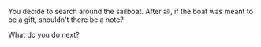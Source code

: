 You decide to search around the sailboat. After all, if the boat was meant to be a gift, shouldn't there be a note?

What do you do next?
